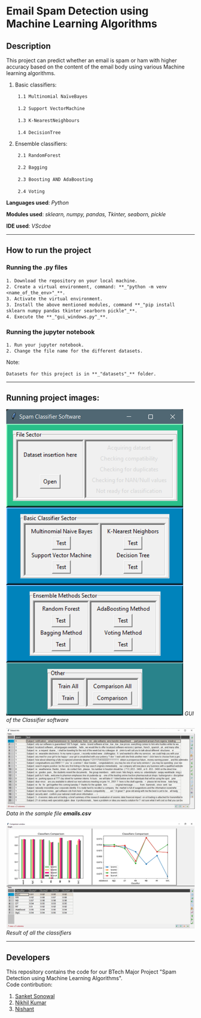 # Email Spam Detection using Machine Learning Algorithms

## Description

This project can predict whether an email is spam or ham with higher accuracy based on the content of the email body using various Machine learning algorithms. 

1. Basic classifiers:

        1.1 Multinomial NaïveBayes
        
        1.2 Support VectorMachine
        
        1.3 K-NearestNeighbours
        
        1.4 DecisionTree  
  
2. Ensemble classifiers:
  
        2.1 RandomForest
    
        2.2 Bagging
    
        2.3 Boosting AND AdaBoosting
    
        2.4 Voting
 
**Languages used**: _Python_

**Modules used**: _sklearn, numpy, pandas, Tkinter, seaborn, pickle_

**IDE used**: _VScdoe_

---

## How to run the project

### Running the **.py** files

    1. Download the repository on your local machine.
    2. Create a virtual environment, command: **_"python -m venv <name_of_the_env>"_**.
    3. Activate the virtual environment.
    3. Install the above mentioned modules, command **_"pip install sklearn numpy pandas tkinter searborn pickle"_**.
    4. Execute the **_"gui_windows.py"_**.

### Running the jupyter notebook

    1. Run your jupyter notebook.
    2. Change the file name for the different datasets.

Note:

    Datasets for this project is in **_"datasets"_** folder.

---

## Running project images:

![GUI](https://github.com/KomeOn/Spam-Project/blob/master/images/front.png)
*GUI of the Classifier software*

![Dataset](https://github.com/KomeOn/Spam-Project/blob/master/images/dataset.png)
*Data in the sample file **emails.csv***

![Result](https://github.com/KomeOn/Spam-Project/blob/master/images/result.png)
*Result of all the classifiers*


---

## Developers

This repository contains the code for our BTech Major Project "Spam Detection using Machine Learning Algorithms".  
Code contirbution: 
1. [Sanket Sonowal](https://github.com/KomeOn)
2. [Nikhil Kumar](https://github.com/nikhilkmr445)
3. [Nishant](https://github.com/RaoNickE)
